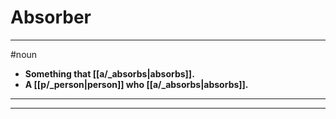 # Absorber
---
#noun
- **Something that [[a/_absorbs|absorbs]].**
- **A [[p/_person|person]] who [[a/_absorbs|absorbs]].**
---
---
